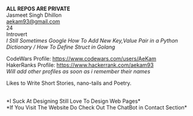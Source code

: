 <b>ALL REPOS ARE PRIVATE</b><br/>
Jasmeet Singh Dhillon <br/>
aekam93@gmail.com <br/>
24 <br/>
Introvert<br/>
*I Still Sometimes Google How To Add New Key,Value Pair in a Python Dictionary / How To Define Struct in Golang*<br/>

CodeWars Profile: https://www.codewars.com/users/AeKam<br/>
HakerRanks Profile: https://www.hackerrank.com/aekam93<br/>
*Will add other profiles as soon as i remember their names*<br/>

Likes to Write Short Stories, nano-tails and Poetry.<br/>

<br/>
*I Suck At Designing Still Love To Design Web Pages*<br/>
*If You Visit The Website Do Check Out The ChatBot in Contact Section*<br/>
 
